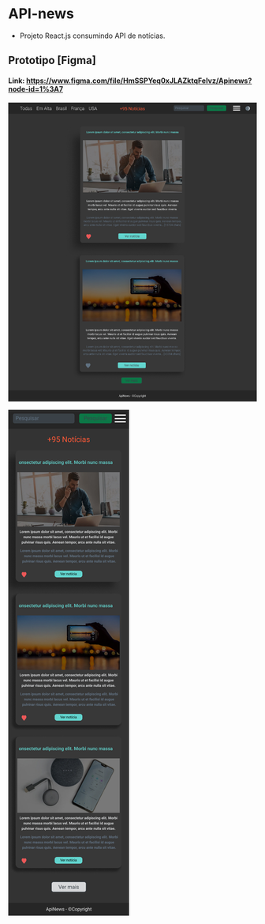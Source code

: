 # API-news

- Projeto React.js consumindo API de notícias.

## Prototipo [Figma]
#### Link: https://www.figma.com/file/HmSSPYeq0xJLAZktqFeIvz/Apinews?node-id=1%3A7

![Imagém da página desktop](https://github.com/carlos-souza-dev/apinews/blob/master/src/assets/Dark-Desktop.jpg)

![Imagém da página mobile](https://github.com/carlos-souza-dev/apinews/blob/master/src/assets/Dark-mobile.jpg)
